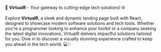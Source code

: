 🚀 **VirtualR** - Your gateway to cutting-edge tech solutions! 🌐
<br>
<br>
Explore **VirtualR**, a sleek and dynamic landing page built with React, designed to showcase modern software solutions and tech tools. Whether you're a programmer looking to enhance your toolkit or a company seeking the latest digital innovations, VirtualR delivers impactful solutions tailored for you. Dive in to discover a visually stunning experience crafted to keep you ahead in the tech world. 💻✨
